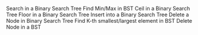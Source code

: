 Search in a Binary Search Tree
Find Min/Max in BST
Ceil in a Binary Search Tree
Floor in a Binary Search Tree
Insert into a Binary Search Tree 
Delete a Node in Binary Search Tree
Find K-th smallest/largest element in BST
Delete Node in a BST